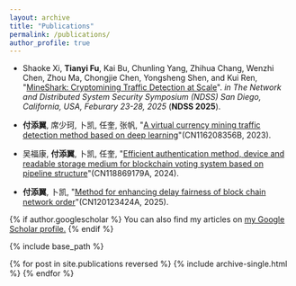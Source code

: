 ```yaml
---
layout: archive
title: "Publications"
permalink: /publications/
author_profile: true
---
```


<!--  * xxx, **Tianyi Fu**, Kai Bu, Chunling Yang, Zhihua Chang, Wenzhi Chen, Zhou Ma, Chongjie Chen, Yongsheng Shen, and Kui Ren, &quot;[MineShark: Cryptomining Traffic Detection at Scale]()&quot;. *in The Network and Distributed System Security Symposium (NDSS) San Diego, California, USA, Feburary 23-28, 2025* (**NDSS 2025**). -->


* Shaoke Xi, **Tianyi Fu**, Kai Bu, Chunling Yang, Zhihua Chang, Wenzhi Chen, Zhou Ma, Chongjie Chen, Yongsheng Shen, and Kui Ren, &quot;[MineShark: Cryptomining Traffic Detection at Scale](https://www.ndss-symposium.org/ndss-paper/mineshark-cryptomining-traffic-detection-at-scale/)&quot;. *in The Network and Distributed System Security Symposium (NDSS) San Diego, California, USA, Feburary 23-28, 2025* (**NDSS 2025**).

* **付添翼**, 席少珂, 卜凯, 任奎, 张帆, &quot;[A virtual currency mining traffic detection method based on deep learning](https://patents.google.com/patent/CN116208356B/en)&quot;(CN116208356B, 2023).

* 吴福康, **付添翼**, 卜凯, 任奎, &quot;[Efficient authentication method, device and readable storage medium for blockchain voting system based on pipeline structure](https://patents.google.com/patent/CN118869179A/en)&quot;(CN118869179A, 2024). 

* **付添翼**, 卜凯,  &quot;[Method for enhancing delay fairness of block chain network order]()&quot;(CN120123424A, 2025). 

{% if author.googlescholar %}
  You can also find my articles on <u><a href="{{author.googlescholar}}">my Google Scholar profile</a>.</u>
{% endif %}

{% include base_path %}

{% for post in site.publications reversed %}
  {% include archive-single.html %}
{% endfor %}
